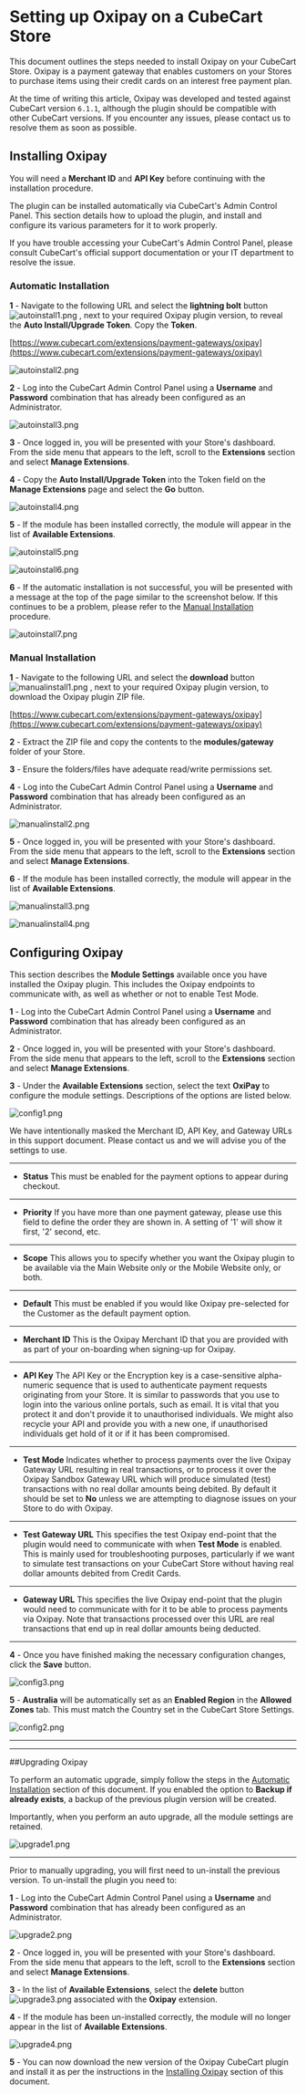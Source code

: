 # Setting up Oxipay on a CubeCart Store

This document outlines the steps needed to install Oxipay on your CubeCart Store. Oxipay is a payment gateway that enables customers on your Stores to purchase items using their credit cards on an interest free payment plan.

<div class="panel">
  At the time of writing this article, Oxipay was developed and tested against CubeCart version <code>6.1.1</code>, although the plugin should be compatible with other CubeCart versions. If you encounter any issues, please contact us to resolve them as soon as possible.
</div>

## Installing Oxipay

<div class="panel">
  You will need a <b>Merchant ID</b> and <b>API Key</b> before continuing with the installation procedure.
</div>

The plugin can be installed automatically via CubeCart's Admin Control Panel. This section details how to upload the plugin, and install and configure its various parameters for it to work properly.

<div class="panel">
  If you have trouble accessing your CubeCart's Admin Control Panel, please consult CubeCart's official support documentation or your IT department to resolve the issue.
</div>

### Automatic Installation

**1** - Navigate to the following URL and select the **lightning bolt** button ![autoinstall1.png](/img/platforms/CubeCart/autoinstall1.png) , next to your required Oxipay plugin version, to reveal the **Auto Install/Upgrade Token**. Copy the **Token**.

[https://www.cubecart.com/extensions/payment-gateways/oxipay](https://www.cubecart.com/extensions/payment-gateways/oxipay)

![autoinstall2.png](/img/platforms/CubeCart/autoinstall2.png)

**2** - Log into the CubeCart Admin Control Panel using a **Username** and **Password** combination that has already been configured as an Administrator.

![autoinstall3.png](/img/platforms/CubeCart/autoinstall3.png)

**3** - Once logged in, you will be presented with your Store's dashboard. From the side menu that appears to the left, scroll to the **Extensions** section and select **Manage Extensions**.

**4** - Copy the **Auto Install/Upgrade Token** into the Token field on the **Manage Extensions** page and select the **Go** button.

![autoinstall4.png](/img/platforms/CubeCart/autoinstall4.png)

**5** - If the module has been installed correctly, the module will appear in the list of **Available Extensions**.

![autoinstall5.png](/img/platforms/CubeCart/autoinstall5.png)

![autoinstall6.png](/img/platforms/CubeCart/autoinstall6.png)

**6** - If the automatic installation is not successful, you will be presented with a message at the top of the page similar to the screenshot below. If this continues to be a problem, please refer to the [Manual Installation](#manual-installation) procedure.

![autoinstall7.png](/img/platforms/CubeCart/autoinstall7.png)

### Manual Installation

**1** - Navigate to the following URL and select the **download** button ![manualinstall1.png](/img/platforms/CubeCart/manualinstall1.png) , next to your required Oxipay plugin version, to download the Oxipay plugin ZIP file.

[https://www.cubecart.com/extensions/payment-gateways/oxipay](https://www.cubecart.com/extensions/payment-gateways/oxipay)

**2** - Extract the ZIP file and copy the contents to the **modules/gateway** folder of your Store.

**3** - Ensure the folders/files have adequate read/write permissions set.

**4** - Log into the CubeCart Admin Control Panel using a **Username** and **Password** combination that has already been configured as an Administrator.

![manualinstall2.png](/img/platforms/CubeCart/manualinstall2.png)

**5** - Once logged in, you will be presented with your Store's dashboard. From the side menu that appears to the left, scroll to the **Extensions** section and select **Manage Extensions**.

**6** - If the module has been installed correctly, the module will appear in the list of **Available Extensions**.

![manualinstall3.png](/img/platforms/CubeCart/manualinstall3.png)

![manualinstall4.png](/img/platforms/CubeCart/manualinstall4.png)

## Configuring Oxipay

<div class="panel">
  This section describes the <b>Module Settings</b> available once you have installed the Oxipay plugin. This includes the Oxipay endpoints to communicate with, as well as whether or not to enable Test Mode.  
</div>
  
**1** - Log into the CubeCart Admin Control Panel using a **Username** and **Password** combination that has already been configured as an Administrator.

**2** - Once logged in, you will be presented with your Store's dashboard. From the side menu that appears to the left, scroll to the **Extensions** section and select **Manage Extensions**.

**3** - Under the **Available Extensions** section, select the text **OxiPay** to configure the module settings. Descriptions of the options are listed below.

![config1.png](/img/platforms/CubeCart/config1.png)
<div class="panel">
  We have intentionally masked the Merchant ID, API Key, and Gateway URLs in this support document. Please contact us and we will advise you of the settings to use.
</div>

<hr>

* **Status** This must be enabled for the payment options to appear during checkout.
<hr>

* **Priority** 	If you have more than one payment gateway, please use this field to define the order they are shown in. A setting of '1' will show it first, '2' second, etc.
<hr>

* **Scope** This allows you to specify whether you want the Oxipay plugin to be available via the Main Website only or the Mobile Website only, or both.
<hr>

* **Default** This must be enabled if you would like Oxipay pre-selected for the Customer as the default payment option. 
<hr>

* **Merchant ID** This is the Oxipay Merchant ID that you are provided with as part of your on-boarding when signing-up for Oxipay.
<hr>

* **API Key** The API Key or the Encryption key is a case-sensitive alpha-numeric sequence that is used to authenticate payment requests originating from your Store. It is similar to passwords that you use to login into the various online portals, such as email. It is vital that you protect it and don't provide it to unauthorised individuals. We might also recycle your API and provide you with a new one, if unauthorised individuals get hold of it or if it has been compromised.
<hr>

* **Test Mode** Indicates whether to process payments over the live Oxipay Gateway URL resulting in real transactions, or to process it over the Oxipay Sandbox Gateway URL which will produce simulated (test) transactions with no real dollar amounts being debited. By default it should be set to **No** unless we are attempting to diagnose issues on your Store to do with Oxipay.
<hr>

* **Test Gateway URL** This specifies the test Oxipay end-point that the plugin would need to communicate with when **Test Mode** is enabled. This is mainly used for troubleshooting purposes, particularly if we want to simulate test transactions on your CubeCart Store without having real dollar amounts debited from Credit Cards.
<hr>

* **Gateway URL** This specifies the live Oxipay end-point that the plugin would need to communicate with for it to be able to process payments via Oxipay. Note that transactions processed over this URL are real transactions that end up in real dollar amounts being deducted.

<hr>

**4** - Once you have finished making the necessary configuration changes, click the **Save** button.

![config3.png](/img/platforms/CubeCart/config3.png)

**5** - **Australia** will be automatically set as an **Enabled Region** in the **Allowed Zones** tab. This must match the Country set in the CubeCart Store Settings.

![config2.png](/img/platforms/CubeCart/config2.png)
<hr>

<hr>

##Upgrading Oxipay

To perform an automatic upgrade, simply follow the steps in the [Automatic Installation](#automatic-installation) section of this document.
If you enabled the option to **Backup if already exists**, a backup of the previous plugin version will be created.

Importantly, when you perform an auto upgrade, all the module settings are retained.

![upgrade1.png](/img/platforms/CubeCart/upgrade1.png)

<hr>

Prior to manually upgrading, you will first need to un-install the previous version. To un-install the plugin you need to:

**1** - Log into the CubeCart Admin Control Panel using a **Username** and **Password** combination that has already been configured as an Administrator.

![upgrade2.png](/img/platforms/CubeCart/upgrade2.png)

**2** - Once logged in, you will be presented with your Store's dashboard. From the side menu that appears to the left, scroll to the **Extensions** section and select **Manage Extensions**.

**3** - In the list of **Available Extensions**, select the **delete** button ![upgrade3.png](/img/platforms/CubeCart/upgrade3.png) associated with the **Oxipay** extension.

**4** - If the module has been un-installed correctly, the module will no longer appear in the list of **Available Extensions**.

![upgrade4.png](/img/platforms/CubeCart/upgrade4.png)

**5** - You can now download the new version of the Oxipay CubeCart plugin and install it as per the instructions in the [Installing Oxipay](#installing-oxipay) section of this document.